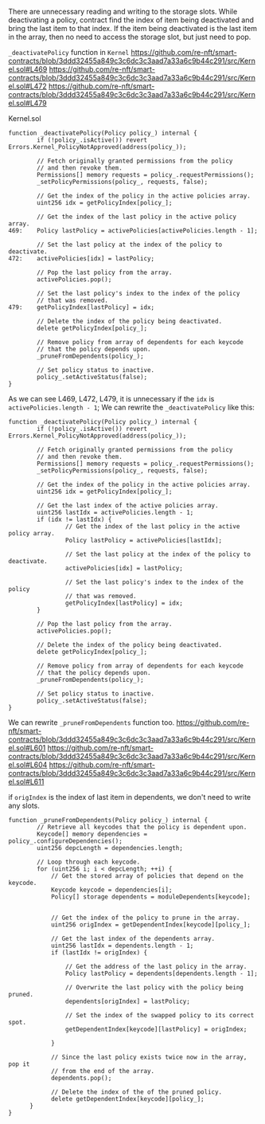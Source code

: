 There are unnecessary reading and writing to the storage slots.
While deactivating a policy, contract find the index of item being deactivated and bring the last item to that index.
If the item being deactivated is the last item in the array, then no need to access the storage slot, but just need to pop.

`_deactivatePolicy` function in `Kernel` 
https://github.com/re-nft/smart-contracts/blob/3ddd32455a849c3c6dc3c3aad7a33a6c9b44c291/src/Kernel.sol#L469
https://github.com/re-nft/smart-contracts/blob/3ddd32455a849c3c6dc3c3aad7a33a6c9b44c291/src/Kernel.sol#L472
https://github.com/re-nft/smart-contracts/blob/3ddd32455a849c3c6dc3c3aad7a33a6c9b44c291/src/Kernel.sol#L479

Kernel.sol
```
function _deactivatePolicy(Policy policy_) internal {
        if (!policy_.isActive()) revert Errors.Kernel_PolicyNotApproved(address(policy_));

        // Fetch originally granted permissions from the policy
        // and then revoke them.
        Permissions[] memory requests = policy_.requestPermissions();
        _setPolicyPermissions(policy_, requests, false);

        // Get the index of the policy in the active policies array.
        uint256 idx = getPolicyIndex[policy_];

        // Get the index of the last policy in the active policy array.
469:    Policy lastPolicy = activePolicies[activePolicies.length - 1];

        // Set the last policy at the index of the policy to deactivate.
472:    activePolicies[idx] = lastPolicy;

        // Pop the last policy from the array.
        activePolicies.pop();

        // Set the last policy's index to the index of the policy
        // that was removed.
479:    getPolicyIndex[lastPolicy] = idx;

        // Delete the index of the policy being deactivated.
        delete getPolicyIndex[policy_];

        // Remove policy from array of dependents for each keycode
        // that the policy depends upon.
        _pruneFromDependents(policy_);

        // Set policy status to inactive.
        policy_.setActiveStatus(false);
}
```

As we can see L469, L472, L479, it is unnecessary if the `idx` is `activePolicies.length - 1`;
We can rewrite the `_deactivatePolicy` like this:

```
function _deactivatePolicy(Policy policy_) internal {
        if (!policy_.isActive()) revert Errors.Kernel_PolicyNotApproved(address(policy_));

        // Fetch originally granted permissions from the policy
        // and then revoke them.
        Permissions[] memory requests = policy_.requestPermissions();
        _setPolicyPermissions(policy_, requests, false);

        // Get the index of the policy in the active policies array.
        uint256 idx = getPolicyIndex[policy_];

        // Get the last index of the active policies array.
        uint256 lastIdx = activePolicies.length - 1;
        if (idx != lastIdx) {
                // Get the index of the last policy in the active policy array.
                Policy lastPolicy = activePolicies[lastIdx];

                // Set the last policy at the index of the policy to deactivate.
                activePolicies[idx] = lastPolicy;

                // Set the last policy's index to the index of the policy
                // that was removed.
                getPolicyIndex[lastPolicy] = idx;
        }

        // Pop the last policy from the array.
        activePolicies.pop();

        // Delete the index of the policy being deactivated.
        delete getPolicyIndex[policy_];

        // Remove policy from array of dependents for each keycode
        // that the policy depends upon.
        _pruneFromDependents(policy_);

        // Set policy status to inactive.
        policy_.setActiveStatus(false);
}
```

We can rewrite `_pruneFromDependents` function too.
https://github.com/re-nft/smart-contracts/blob/3ddd32455a849c3c6dc3c3aad7a33a6c9b44c291/src/Kernel.sol#L601
https://github.com/re-nft/smart-contracts/blob/3ddd32455a849c3c6dc3c3aad7a33a6c9b44c291/src/Kernel.sol#L604
https://github.com/re-nft/smart-contracts/blob/3ddd32455a849c3c6dc3c3aad7a33a6c9b44c291/src/Kernel.sol#L611

if `origIndex` is the index of last item in dependents, we don't need to write any slots.

```
function _pruneFromDependents(Policy policy_) internal {
        // Retrieve all keycodes that the policy is dependent upon.
        Keycode[] memory dependencies = policy_.configureDependencies();
        uint256 depcLength = dependencies.length;

        // Loop through each keycode.
        for (uint256 i; i < depcLength; ++i) {
            // Get the stored array of policies that depend on the keycode.
            Keycode keycode = dependencies[i];
            Policy[] storage dependents = moduleDependents[keycode];

            
            // Get the index of the policy to prune in the array.
            uint256 origIndex = getDependentIndex[keycode][policy_];

            // Get the last index of the dependents array.
            uint256 lastIdx = dependents.length - 1;
            if (lastIdx != origIndex) {

                // Get the address of the last policy in the array.
                Policy lastPolicy = dependents[dependents.length - 1];

                // Overwrite the last policy with the policy being pruned.
                dependents[origIndex] = lastPolicy;
                
                // Set the index of the swapped policy to its correct spot.
                getDependentIndex[keycode][lastPolicy] = origIndex;

            }            

            // Since the last policy exists twice now in the array, pop it
            // from the end of the array.
            dependents.pop();
            
            // Delete the index of the of the pruned policy.
            delete getDependentIndex[keycode][policy_];
      }
}
```